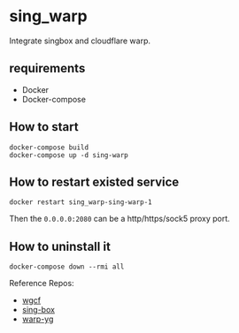 # sing_warp
Integrate singbox and cloudflare warp.

## requirements
- Docker
- Docker-compose

## How to start
```shell
docker-compose build
docker-compose up -d sing-warp
```

## How to restart existed service
```shell
docker restart sing_warp-sing-warp-1
```

Then the `0.0.0.0:2080` can be a http/https/sock5 proxy port.

## How to uninstall it
```shell
docker-compose down --rmi all
```

Reference Repos:
- [wgcf](https://github.com/ViRb3/wgcf)
- [sing-box](https://github.com/SagerNet/sing-box)
- [warp-yg](https://github.com/yonggekkk/warp-yg)
